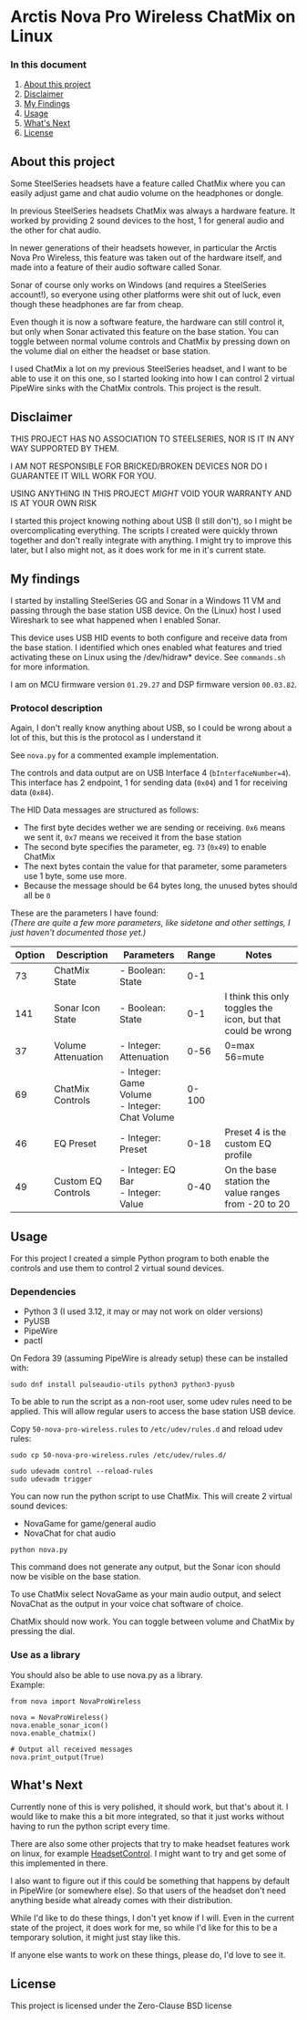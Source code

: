 # Arctis Nova Pro Wireless ChatMix on Linux

### In this document

1. [About this project](#about-this-project)
2. [Disclaimer](#disclaimer)
3. [My Findings](#my-findings)
4. [Usage](#usage)
5. [What's Next](#whats-next)
6. [License](#license)

## About this project

Some SteelSeries headsets have a feature called ChatMix where you can easily adjust game and chat audio volume on the headphones or dongle.

In previous SteelSeries headsets ChatMix was always a hardware feature. It worked by providing 2 sound devices to the host, 1 for general audio and the other for chat audio.

In newer generations of their headsets however, in particular the Arctis Nova Pro Wireless, this feature was taken out of the hardware itself, and made into a feature of their audio software called Sonar.

Sonar of course only works on Windows (and requires a SteelSeries account!), so everyone using other platforms were shit out of luck, even though these headphones are far from cheap.

Even though it is now a software feature, the hardware can still control it, but only when Sonar activated this feature on the base station. You can toggle between normal volume controls and ChatMix by pressing down on the volume dial on either the headset or base station.

I used ChatMix a lot on my previous SteelSeries headset, and I want to be able to use it on this one, so I started looking into how I can control 2 virtual PipeWire sinks with the ChatMix controls. This project is the result.

## Disclaimer

THIS PROJECT HAS NO ASSOCIATION TO STEELSERIES, NOR IS IT IN ANY WAY SUPPORTED BY THEM.

I AM NOT RESPONSIBLE FOR BRICKED/BROKEN DEVICES NOR DO I GUARANTEE IT WILL WORK FOR YOU.

USING ANYTHING IN THIS PROJECT *MIGHT* VOID YOUR WARRANTY AND IS AT YOUR OWN RISK

I started this project knowing nothing about USB (I still don't), so I might be overcomplicating everything. The scripts I created were quickly thrown together and don't really integrate with anything. I might try to improve this later, but I also might not, as it does work for me in it's current state.

## My findings

I started by installing SteelSeries GG and Sonar in a Windows 11 VM and passing through the base station USB device. On the (Linux) host I used Wireshark to see what happened when I enabled Sonar.

This device uses USB HID events to both configure and receive data from the base station. I identified which ones enabled what features and tried activating these on Linux using the /dev/hidraw* device. See `commands.sh` for more information.

I am on MCU firmware version `01.29.27` and DSP firmware version `00.03.82`.

### Protocol description

Again, I don't really know anything about USB, so I could be wrong about a lot of this, but this is the protocol as I understand it

See `nova.py` for a commented example implementation.

The controls and data output are on USB Interface 4 (`bInterfaceNumber=4`). This interface has 2 endpoint, 1 for sending data (`0x04`) and 1 for receiving data (`0x84`).

The HID Data messages are structured as follows:

- The first byte decides wether we are sending or receiving. `0x6` means we sent it, `0x7` means we received it from the base station
- The second byte specifies the parameter, eg. `73` (`0x49`) to enable ChatMix
- The next bytes contain the value for that parameter, some parameters use 1 byte, some use more.
- Because the message should be 64 bytes long, the unused bytes should all be `0`

These are the parameters I have found:
<br>
*(There are quite a few more parameters, like sidetone and other settings, I just haven't documented those yet.)*

| Option | Description | Parameters | Range | Notes |
| ------ | ----------- | ---------- | ----- | ----- |
| 73 | ChatMix State | - Boolean: State | 0-1 |
| 141 | Sonar Icon State | - Boolean: State | 0-1 | I think this only toggles the icon, but that could be wrong
| 37 | Volume Attenuation | - Integer: Attenuation | 0-56 | 0=max<br>56=mute |
| 69 | ChatMix Controls | - Integer: Game Volume<br>- Integer: Chat Volume | 0-100 |
| 46 | EQ Preset | - Integer: Preset | 0-18 | Preset 4 is the custom EQ profile
| 49 | Custom EQ Controls | - Integer: EQ Bar<br>- Integer: Value | 0-40 | On the base station the value ranges from -20 to 20

## Usage
For this project I created a simple Python program to both enable the controls and use them to control 2 virtual sound devices.

### Dependencies
- Python 3 (I used 3.12, it may or may not work on older versions)
- PyUSB
- PipeWire
- pactl

On Fedora 39 (assuming PipeWire is already setup) these can be installed with:
```
sudo dnf install pulseaudio-utils python3 python3-pyusb
```

To be able to run the script as a non-root user, some udev rules need to be applied. This will allow regular users to access the base station USB device.

Copy `50-nova-pro-wireless.rules` to `/etc/udev/rules.d` and reload udev rules:
```
sudo cp 50-nova-pro-wireless.rules /etc/udev/rules.d/

sudo udevadm control --reload-rules
sudo udevadm trigger
```

You can now run the python script to use ChatMix. 
This will create 2 virtual sound devices:
- NovaGame for game/general audio
- NovaChat for chat audio

```
python nova.py
```

This command does not generate any output, but the Sonar icon should now be visible on the base station.

To use ChatMix select NovaGame as your main audio output, and select NovaChat as the output in your voice chat software of choice.


ChatMix should now work. You can toggle between volume and ChatMix by pressing the dial.

### Use as a library

You should also be able to use nova.py as a library.
<br>
Example:

```
from nova import NovaProWireless

nova = NovaProWireless()
nova.enable_sonar_icon()
nova.enable_chatmix()

# Output all received messages
nova.print_output(True)
```

## What's Next

Currently none of this is very polished, it should work, but that's about it. I would like to make this a bit more integrated, so that it just works without having to run the python script every time.

There are also some other projects that try to make headset features work on linux, for example [HeadsetControl](https://github.com/Sapd/HeadsetControl). I might want to try and get some of this implemented in there.

I also want to figure out if this could be something that happens by default in PipeWire (or somewhere else). So that users of the headset don't need anything beside what already comes with their distribution.

While I'd like to do these things, I don't yet know if I will. Even in the current state of the project, it does work for me, so while I'd like for this to be a temporary solution, it might just stay like this.

If anyone else wants to work on these things, please do, I'd love to see it.

## License

This project is licensed under the Zero-Clause BSD license
